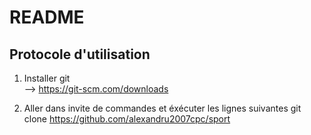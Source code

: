 # README
## Protocole d'utilisation

1) Installer git  
--> https://git-scm.com/downloads
     
2) Aller dans invite de commandes et éxécuter les lignes suivantes
git clone https://github.com/alexandru2007cpc/sport






